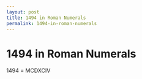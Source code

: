 ```yaml
---
layout: post
title: 1494 in Roman Numerals
permalink: 1494-in-roman-numerals
---
```


# 1494 in Roman Numerals

1494 = MCDXCIV
